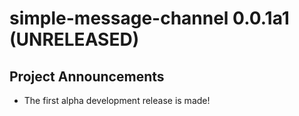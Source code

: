 # simple-message-channel 0.0.1a1 (UNRELEASED)

## Project Announcements

- The first alpha development release is made!
